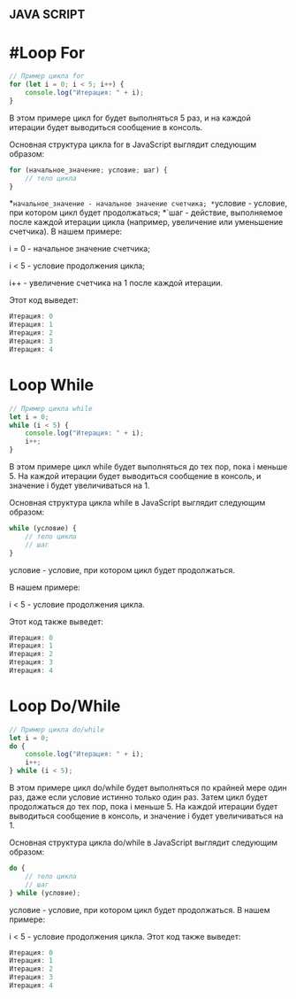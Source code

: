 ## JAVA SCRIPT
#   #Loop For
```js
// Пример цикла for
for (let i = 0; i < 5; i++) {
    console.log("Итерация: " + i);
}
```
В этом примере цикл for будет выполняться 5 раз, и на каждой итерации будет выводиться сообщение в консоль.

Основная структура цикла for в JavaScript выглядит следующим образом:
```js
for (начальное_значение; условие; шаг) {
    // тело цикла
}
```
*`начальное_значение - начальное значение счетчика;
*`условие - условие, при котором цикл будет продолжаться;
*`шаг - действие, выполняемое после каждой итерации цикла (например, увеличение или уменьшение счетчика).
В нашем примере:

i = 0 - начальное значение счетчика;

i < 5 - условие продолжения цикла;

i++ - увеличение счетчика на 1 после каждой итерации.


Этот код выведет:
```js
Итерация: 0
Итерация: 1
Итерация: 2
Итерация: 3
Итерация: 4
```

# Loop While
```js
// Пример цикла while
let i = 0;
while (i < 5) {
    console.log("Итерация: " + i);
    i++;
}
```
В этом примере цикл while будет выполняться до тех пор, пока i меньше 5. На каждой итерации будет выводиться сообщение в консоль, и значение i будет увеличиваться на 1.

Основная структура цикла while в JavaScript выглядит следующим образом:
```js
while (условие) {
    // тело цикла
    // шаг
}

```
условие - условие, при котором цикл будет продолжаться.

В нашем примере:

i < 5 - условие продолжения цикла.

Этот код также выведет:
```js
Итерация: 0
Итерация: 1
Итерация: 2
Итерация: 3
Итерация: 4
```


# Loop Do/While
```js
// Пример цикла do/while
let i = 0;
do {
    console.log("Итерация: " + i);
    i++;
} while (i < 5);
```
В этом примере цикл do/while будет выполняться по крайней мере один раз, даже если условие истинно только один раз. Затем цикл будет продолжаться до тех пор, пока i меньше 5. На каждой итерации будет выводиться сообщение в консоль, и значение i будет увеличиваться на 1.

Основная структура цикла do/while в JavaScript выглядит следующим образом:

```js
do {
    // тело цикла
    // шаг
} while (условие);
```

условие - условие, при котором цикл будет продолжаться.
В нашем примере:

i < 5 - условие продолжения цикла.
Этот код также выведет:

```js
Итерация: 0
Итерация: 1
Итерация: 2
Итерация: 3
Итерация: 4
```
